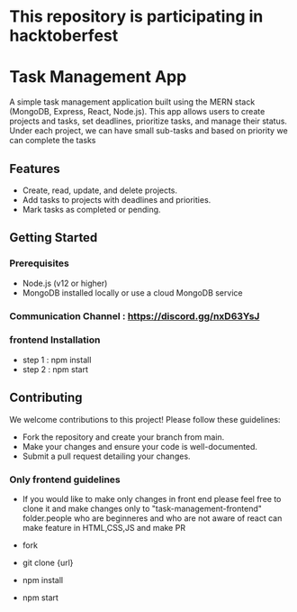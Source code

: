 # This repository is participating in hacktoberfest

# Task Management App
A simple task management application built using the MERN stack (MongoDB, Express, React, Node.js). This app allows users to create projects and tasks, set deadlines, prioritize tasks, and manage their status. Under each project, we can have small sub-tasks and based on priority we can complete the tasks

## Features

- Create, read, update, and delete projects.
- Add tasks to projects with deadlines and priorities.
- Mark tasks as completed or pending.

## Getting Started

### Prerequisites

- Node.js (v12 or higher)
- MongoDB installed locally or use a cloud MongoDB service

### Communication Channel : https://discord.gg/nxD63YsJ

### frontend Installation
- step 1 : npm install
- step 2 : npm start

## Contributing
We welcome contributions to this project! Please follow these guidelines:
- Fork the repository and create your branch from main.
- Make your changes and ensure your code is well-documented.
- Submit a pull request detailing your changes.

 ### Only frontend guidelines
   - If you would like to make only changes in front end please feel free to clone it and make changes only to "task-management-frontend" folder.people who are beginneres and who are not aware of react can make feature in HTML,CSS,JS and make PR

   - fork
   - git clone {url}
   - npm install
   - npm start


 
